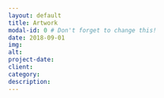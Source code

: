 ```yaml
---
layout: default
title: Artwork
modal-id: 0 # Don't forget to change this!
date: 2018-09-01
img:
alt:
project-date:
client:
category:
description:
---
```

